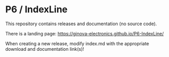 # P6 / IndexLine

This repository contains releases and documentation (no source code).

There is a landing page: https://ginova-electronics.github.io/P6-IndexLine/

When creating a new release, modify index.md with the appropriate download and documentation link(s)!
